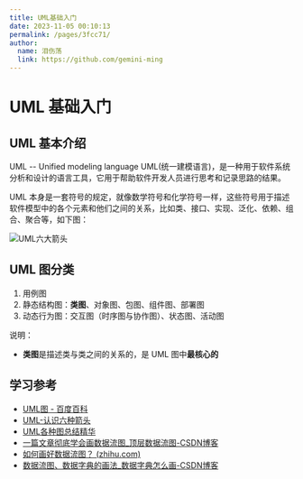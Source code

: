 ```yaml
---
title: UML基础入门
date: 2023-11-05 00:10:13
permalink: /pages/3fcc71/
author: 
  name: 泪伤荡
  link: https://github.com/gemini-ming
---
```

# UML 基础入门

## UML 基本介绍

UML -- Unified modeling language UML(统一建模语言)，是一种用于软件系统分析和设计的语言工具，它用于帮助软件开发人员进行思考和记录思路的结果。

UML 本身是一套符号的规定，就像数学符号和化学符号一样，这些符号用于描述软件模型中的各个元素和他们之间的关系，比如类、接口、实现、泛化、依赖、组合、聚合等，如下图：

![UML六大箭头](https://cmty256.github.io/picx-images-hosting/basics/UML六大箭头.7sn6cwe709.webp)



## UML 图分类

1. 用例图
2. 静态结构图：**类图**、对象图、包图、组件图、部署图
3. 动态行为图：交互图（时序图与协作图）、状态图、活动图

说明：

- **类图**是描述类与类之间的关系的，是 UML 图中**最核心的**



## 学习参考

- [UML图 - 百度百科](https://baike.baidu.com/item/UML%E5%9B%BE/6963758?fr=aladdin)
- [UML-认识六种箭头](https://blog.csdn.net/qq_25091281/article/details/123801862)
- [UML各种图总结精华](https://zhuanlan.zhihu.com/p/553294482)
- [一篇文章彻底学会画数据流图_顶层数据流图-CSDN博客](https://blog.csdn.net/qq_51808107/article/details/125364018)
- [如何画好数据流图？ (zhihu.com)](https://www.zhihu.com/tardis/zm/art/231863024?source_id=1005)
- [数据流图、数据字典的画法_数据字典怎么画-CSDN博客](https://blog.csdn.net/weixin_43645287/article/details/109380467)